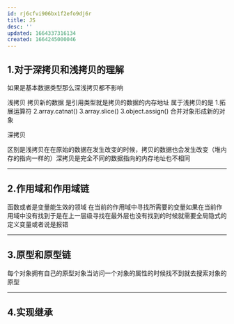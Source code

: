 ```yaml
---
id: rj6cfvi906bx1f2efo9dj6r
title: JS
desc: ''
updated: 1664337316134
created: 1664245000046
---
```

## 1.对于深拷贝和浅拷贝的理解
如果是基本数据类型那么深浅拷贝都不影响

浅拷贝 拷贝新的数据
是引用类型就是拷贝的数据的内存地址
属于浅拷贝的是 
1.拓展运算符
2.array.catnat() 
3.array.slice()
3.object.assign() 合并对象形成新的对象

深拷贝

区别是浅拷贝在在原始的数据在发生改变的时候，拷贝的数据也会发生改变（堆内存的指向一样的）深拷贝是完全不同的数据指向的内存地址也不相同
***

## 2.作用域和作用域链

函数或者是变量能生效的领域
在当前的作用域中寻找所需要的变量如果在当前作用域中没有找到于是在上一层级寻找在最外层也没有找到的时候就需要全局隐式的定义变量或者说是报错
***
## 3.原型和原型链
每个对象拥有自己的原型对象当访问一个对象的属性的时候找不到就去搜索对象的原型 
***
## 4.实现继承


